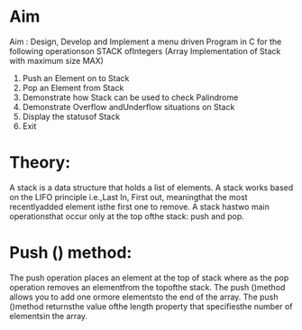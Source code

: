 # Aim 

Aim : Design, Develop and Implement a menu driven Program in C for the
following operationson STACK ofIntegers (Array Implementation of Stack with maximum size MAX)

1. Push an Element on to Stack
2. Pop an Element from Stack
3. Demonstrate how Stack can be used to check Palindrome
4. Demonstrate Overflow andUnderflow situations on Stack
5. Display the statusof Stack
6. Exit

# Theory:
A stack is a data structure that holds a list of elements. A stack works based on the LIFO principle
i.e.,Last In, First out, meaningthat the most recentlyadded element isthe first one to remove.
A stack hastwo main operationsthat occur only at the top ofthe stack:
push and pop. 

# Push () method:
The push operation places an element at the top of stack where as the pop operation removes an elementfrom the topofthe stack.
The push ()method allows you to add one ormore elementsto the end of the array. 
The push ()method returnsthe value ofthe length property that specifiesthe number of elementsin the array.
